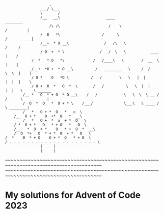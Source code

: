                         .                                    
                    ___/ \___                               
                    \       /                              
                    /__   __\                     ____                                 ________
                        /\ /\                      /    \                              /         |
                    /  O   *\                   /      \                           /     ______|
                    /__+  * O __\                /   /\   \                        /     /
                    / O  +  * \                /   /  \   \           ____       |    /
                /  *   * O   *\             /   /____\   \        /  __  \    |    |
                /__+  *O +  * O __\          /   ________   \     /  /    \  \  |    |
                / O *    O   *O \          /   /        \   \   |  |      |  |  |    \
                / O +  O  *   O  *  \       /   /          \   \  |  |      |  |   \     \ ______
            /__ *   O  * + O  * O __\    /   /            \   \  \  \ __ /  /      \           |
            /  O  *  O   *  O + * \    /___/              \___\   \ ____ /          \ ________|
            /   *   O + *  O   *   o  \
        /__  O + *    O  +*  O   *  __\
            /   *   O +  *  o  + *  O   \
        / *  O + *   O   * + O   *   O  \
        /__   *  O  + *    O   * +  O  *  __\
        /  O  *+   O  * + *  O  + *   O   \
    /  *    O  * + O    O + *  O   * + O  \
    /_-_-_-_-_-_-_-_-_-_-_-_-_-_-_-_-_-_-_-_-_\
                    |     |
                    |     |
\~~~~~~~~~~~~~~~~~~~~~~~~~~~~~~~~~~~~~~~~~~~~~~~~~~~~~~~~~~~~~~~~~~~~~~~~~~~~~~~~~~~~~~~~      
\~~~~~~~~~~~~~~~~~~~~~~~~~~~~~~~~~~~~~~~~~~~~~~~~~~~~~~~~~~~~~~~~~~~~~~~~~~~~~~~~~~~~~~~~
# My solutions for Advent of Code 2023